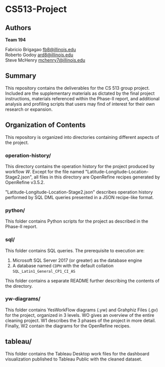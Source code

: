 # CS513-Project

## Authors

__Team 194__

Fabricio Brigagao <fb8@illinois.edu> \
Roberto Godoy <ard8@illinois.edu> \
Steve McHenry <mchenry7@illinois.edu>

## Summary
This repository contains the deliverables for the CS 513 group project. Included are the supplementary materials as dictated by the final project instructions, materials referenced within the Phase-II report, and additional analysis and profiling scripts that users may find of interest for their own research or expansion.

## Organization of Contents
This repository is organized into directories containing different aspects of the project.

### operation-history/
This directory contains the operation history for the project produced by workflow _W_. Except for the file named "Latitude-Longitude-Location-Stage2.json", all files in this directory are OpenRefine recipes generated by OpenRefine v3.5.2.

"Latitude-Longitude-Location-Stage2.json" describes operation history performed by SQL DML queries presented in a JSON recipe-like format.

### python/
This folder contains Python scripts for the project as described in the Phase-II report.

### sql/
This folder contains SQL queries. The prerequisite to execution are:
1. Microsoft SQL Server 2017 (or greater) as the database engine
1. A database named `CDPH` with the default collation `SQL_Latin1_General_CP1_CI_AS`

This folder contains a separate README further describing the contents of the directory.

### yw-diagrams/
This folder contains YesWorkFlow diagrams (.yw) and Grahphiz Files (.gv) for the project, organized in 3 levels. WO gives an overview of the entire cleaning project. W1 describes the 3 phases of the project in more detail. Finally, W2 contain the diagrams for the OpenRefine recipes.

## tableau/
This folder contains the Tableau Desktop work files for the dashboard visualization published to Tableau Public with the cleaned dataset.
